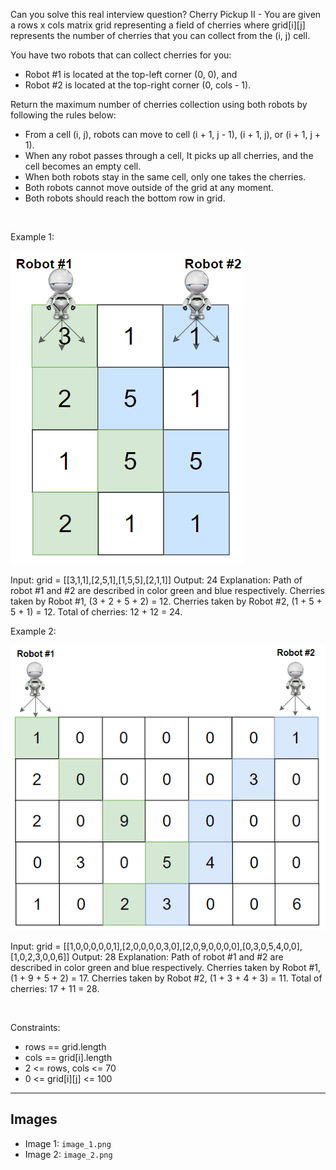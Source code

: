 Can you solve this real interview question? Cherry Pickup II - You are given a rows x cols matrix grid representing a field of cherries where grid[i][j] represents the number of cherries that you can collect from the (i, j) cell.

You have two robots that can collect cherries for you:

 * Robot #1 is located at the top-left corner (0, 0), and
 * Robot #2 is located at the top-right corner (0, cols - 1).

Return the maximum number of cherries collection using both robots by following the rules below:

 * From a cell (i, j), robots can move to cell (i + 1, j - 1), (i + 1, j), or (i + 1, j + 1).
 * When any robot passes through a cell, It picks up all cherries, and the cell becomes an empty cell.
 * When both robots stay in the same cell, only one takes the cherries.
 * Both robots cannot move outside of the grid at any moment.
 * Both robots should reach the bottom row in grid.

 

Example 1:

![Example 1](./image_1.png)


Input: grid = [[3,1,1],[2,5,1],[1,5,5],[2,1,1]]
Output: 24
Explanation: Path of robot #1 and #2 are described in color green and blue respectively.
Cherries taken by Robot #1, (3 + 2 + 5 + 2) = 12.
Cherries taken by Robot #2, (1 + 5 + 5 + 1) = 12.
Total of cherries: 12 + 12 = 24.


Example 2:

![Example 2](./image_2.png)


Input: grid = [[1,0,0,0,0,0,1],[2,0,0,0,0,3,0],[2,0,9,0,0,0,0],[0,3,0,5,4,0,0],[1,0,2,3,0,0,6]]
Output: 28
Explanation: Path of robot #1 and #2 are described in color green and blue respectively.
Cherries taken by Robot #1, (1 + 9 + 5 + 2) = 17.
Cherries taken by Robot #2, (1 + 3 + 4 + 3) = 11.
Total of cherries: 17 + 11 = 28.


 

Constraints:

 * rows == grid.length
 * cols == grid[i].length
 * 2 <= rows, cols <= 70
 * 0 <= grid[i][j] <= 100

---

## Images

- Image 1: `image_1.png`
- Image 2: `image_2.png`
